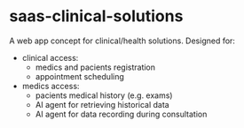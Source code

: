 # saas-clinical-solutions

A web app concept for clinical/health solutions. Designed for:

- clinical access:
  - medics and pacients registration
  - appointment scheduling
- medics access:
  - pacients medical history (e.g. exams)
  - AI agent for retrieving historical data
  - AI agent for data recording during consultation
